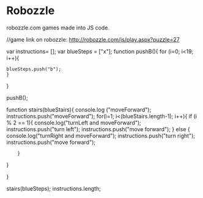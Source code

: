 # Robozzle
robozzle.com games made into JS code.

//game link on robozzle: http://robozzle.com/js/play.aspx?puzzle=27

var instructions= [];
var blueSteps = ["x"];
function pushB(){
	for (i=0; i<19; i++){
		
	blueSteps.push("b");
	}
}

pushB();


function stairs(blueStairs){
	console.log ("moveForward");
	instructions.push("moveForward");
	for(i=1; i<(blueStairs.length-1); i++){
		if (i % 2 == 1){
			console.log("turnLeft and moveForward");
			instructions.push("turn left");
			instructions.push("move forward");
		}
		else {
			console.log("turnRight and moveForward");
			instructions.push("turn right");
			instructions.push("move forward");
		
		}
}

	
}

stairs(blueSteps);
instructions.length;
